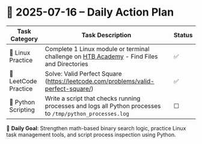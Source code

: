 # 📌 2025-07-16 – Daily Action Plan

| Task Category         | Task Description                                                                                                             | Status |
|----------------------|------------------------------------------------------------------------------------------------------------------------------|--------|
| 🐧 Linux Practice      | Complete 1 Linux module or terminal challenge on [HTB Academy](https://academy.hackthebox.com/module/18/section/81)    -     Find Files and Directories                     | ✅      |
| 🧠 LeetCode Practice   | Solve: Valid Perfect Square (https://leetcode.com/problems/valid-perfect-square/)                                          | ✅      |
| 🐍 Python Scripting    | Write a script that checks running processes and logs all Python processes to `/tmp/python_processes.log`                  | ☐      |

🎯 **Daily Goal**: Strengthen math-based binary search logic, practice Linux task management tools, and script process inspection using Python.
